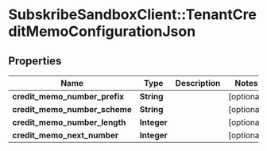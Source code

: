 # SubskribeSandboxClient::TenantCreditMemoConfigurationJson

## Properties
Name | Type | Description | Notes
------------ | ------------- | ------------- | -------------
**credit_memo_number_prefix** | **String** |  | [optional] 
**credit_memo_number_scheme** | **String** |  | [optional] 
**credit_memo_number_length** | **Integer** |  | [optional] 
**credit_memo_next_number** | **Integer** |  | [optional] 


